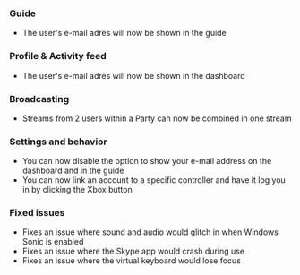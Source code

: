 ### Guide
- The user's e-mail adres will now be shown in the guide

### Profile & Activity feed
- The user's e-mail adres will now be shown in the dashboard

### Broadcasting
- Streams from 2 users within a Party can now be combined in one stream

### Settings and behavior
- You can now disable the option to show your e-mail address on the dashboard and in the guide
- You can now link an account to a specific controller and have it log you in by clicking the Xbox button

### Fixed issues
- Fixes an issue where sound and audio would glitch in when Windows Sonic is enabled
- Fixes an issue where the Skype app would crash during use
- Fixes an issue where the virtual keyboard would lose focus